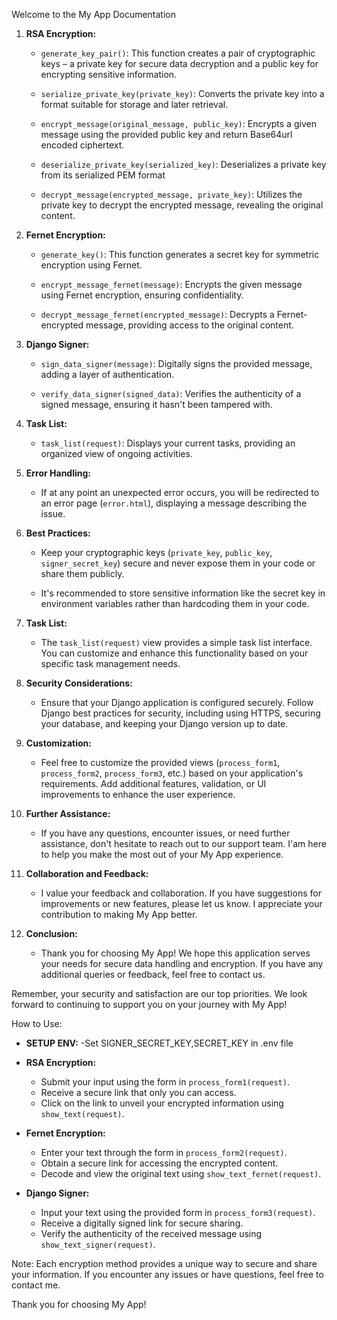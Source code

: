 Welcome to the My App Documentation

1. **RSA Encryption:**
    - `generate_key_pair()`: This function creates a pair of cryptographic keys – a private key for secure data decryption and a public key for encrypting sensitive information.

    - `serialize_private_key(private_key)`: Converts the private key into a format suitable for storage and later retrieval.

    - `encrypt_message(original_message, public_key)`: Encrypts a given message using the provided public key and return Base64url encoded ciphertext.

    - `deserialize_private_key(serialized_key)`: Deserializes a private key from its serialized PEM format
    
    - `decrypt_message(encrypted_message, private_key)`: Utilizes the private key to decrypt the encrypted message, revealing the original content.


2. **Fernet Encryption:**
    - `generate_key()`: This function generates a secret key for symmetric encryption using Fernet.

    - `encrypt_message_fernet(message)`: Encrypts the given message using Fernet encryption, ensuring confidentiality.

    - `decrypt_message_fernet(encrypted_message)`: Decrypts a Fernet-encrypted message, providing access to the original content.

3. **Django Signer:**
    - `sign_data_signer(message)`: Digitally signs the provided message, adding a layer of authentication.

    - `verify_data_signer(signed_data)`: Verifies the authenticity of a signed message, ensuring it hasn't been tampered with.

4. **Task List:**
    - `task_list(request)`: Displays your current tasks, providing an organized view of ongoing activities.

5. **Error Handling:**
    - If at any point an unexpected error occurs, you will be redirected to an error page (`error.html`), displaying a message describing the issue.

6. **Best Practices:**
    - Keep your cryptographic keys (`private_key`, `public_key`, `signer_secret_key`) secure and never expose them in your code or share them publicly.

    - It's recommended to store sensitive information like the secret key  in environment variables rather than hardcoding them in your code.

7. **Task List:**
    - The `task_list(request)` view provides a simple task list interface. You can customize and enhance this functionality based on your specific task management needs.

8. **Security Considerations:**
    - Ensure that your Django application is configured securely. Follow Django best practices for security, including using HTTPS, securing your database, and keeping your Django version up to date.

9. **Customization:**
    - Feel free to customize the provided views (`process_form1`, `process_form2`, `process_form3`, etc.) based on your application's requirements. Add additional features, validation, or UI improvements to enhance the user experience.

10. **Further Assistance:**
    - If you have any questions, encounter issues, or need further assistance, don't hesitate to reach out to our support team. I'am here to help you make the most out of your My App experience.

11. **Collaboration and Feedback:**
    - I value your feedback and collaboration. If you have suggestions for improvements or new features, please let us know. I appreciate your contribution to making My App better.

12. **Conclusion:**
    - Thank you for choosing My App! We hope this application serves your needs for secure data handling and encryption. If you have any additional queries or feedback, feel free to contact us.

Remember, your security and satisfaction are our top priorities. We look forward to continuing to support you on your journey with My App!


How to Use:
- **SETUP ENV:**
    -Set SIGNER_SECRET_KEY,SECRET_KEY in .env file
- **RSA Encryption:**
    - Submit your input using the form in `process_form1(request)`.
    - Receive a secure link that only you can access.
    - Click on the link to unveil your encrypted information using `show_text(request)`.

- **Fernet Encryption:**
    - Enter your text through the form in `process_form2(request)`.
    - Obtain a secure link for accessing the encrypted content.
    - Decode and view the original text using `show_text_fernet(request)`.

- **Django Signer:**
    - Input your text using the provided form in `process_form3(request)`.
    - Receive a digitally signed link for secure sharing.
    - Verify the authenticity of the received message using `show_text_signer(request)`.

Note: Each encryption method provides a unique way to secure and share your information. If you encounter any issues or have questions, feel free to contact me.

Thank you for choosing My App!
